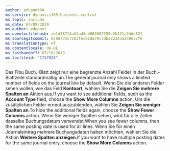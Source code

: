 ```yaml
---
author: edupont04
ms.service: dynamics365-business-central
ms.topic: include
ms.date: 07/09/2019
ms.author: edupont
ms.openlocfilehash: ab1d38714a34ad3ab862607259e2b121a24dd821
ms.sourcegitcommit: 8c0d734c7202fec81da79c7db382243aa49e37f6
ms.translationtype: HT
ms.contentlocale: de-DE
ms.lasthandoff: 07/10/2019
ms.locfileid: "1737028"
---
```

<span data-ttu-id="6ebcd-101">Das Fibu Buch.-Blatt zeigt nur eine begrenzte Anzahl Felder in der Buch.-Blattzeile standardmäßig an.</span><span class="sxs-lookup"><span data-stu-id="6ebcd-101">The general journal only shows a limited number of fields on the journal line by default.</span></span> <span data-ttu-id="6ebcd-102">Wenn Sie die anderen Felder sehen wollen, wie das Feld **Kontoart**, wählen Sie die **Zeigen Sie mehrere Spalten an** Aktion aus.</span><span class="sxs-lookup"><span data-stu-id="6ebcd-102">If you want to see additional fields, such as the **Account Type** field, choose the **Show More Columns** action.</span></span> <span data-ttu-id="6ebcd-103">Um die zusätzlichen Felder erneut auszublenden, wählen Sie **Zeigen Sie weniger Spalten an**.</span><span class="sxs-lookup"><span data-stu-id="6ebcd-103">To hide the additional fields again, choose the **Show Fewer Columns** action.</span></span> <span data-ttu-id="6ebcd-104">Wenn Sie weniger Spalten sehen, wird für alle Zeilen dasselbe Buchungsdatum verwendet.</span><span class="sxs-lookup"><span data-stu-id="6ebcd-104">When you see fewer columns, then the same posting date is used for all lines.</span></span> <span data-ttu-id="6ebcd-105">Wenn Sie für einen Journaleintrag mehrere Buchungsdaten haben möchten, wählen Sie die Aktion **Weitere Spalten anzeigen**.</span><span class="sxs-lookup"><span data-stu-id="6ebcd-105">If you want to have multiple posting dates for the same journal entry, choose the **Show More Columns** action.</span></span>  
